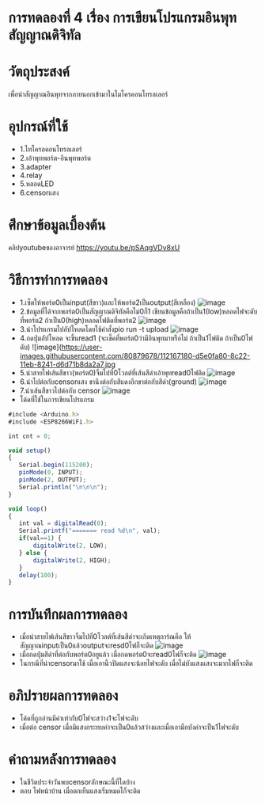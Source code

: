 # การทดลองที่ 4 เรื่อง การเขียนโปรแกรมอินพุทสัญญาณดิจิทัล


# วัตถุประสงค์
เพื่อนำสัญญาณอินพุทจากภายนอกเข้ามาในไมโครคอนโทรลเลอร์

# อุปกรณ์ที่ใช้
* 1.ไทโครลคอนโทรลเลอร์
* 2.เอ้าพุทพอร์ต-อินพุทพอร์ต
* 3.adapter
* 4.relay
* 5.หลอดLED
* 6.censorแสง

# ศึกษาข้อมูลเบื้องต้น
คลิปyoutubeของอาจารย์ https://youtu.be/pSAqgVDv8xU

# วิธีการทำการทดลอง
* 1.เซ็ตให้พอร์ต0เป็นinput(สีขาว)และให้พอร์ต2เป็นoutput(สีเหลือง)
 ![image](https://user-images.githubusercontent.com/80879678/112166877-9fa37b00-8c22-11eb-8c5e-971073125017.jpg)
* 2.ข้อมูลที่ได้จากพอร์ต0เป็นสัญญาณดิจิทัลคือไม่0ก็1
เขียนข้อมูลคือถ้าเป็น1(low)หลอดไฟจะดับที่พอร์ต2 ถ้าเป็น0(high)หลอดไฟติดที่พอร์ต2
![image](https://user-images.githubusercontent.com/80879678/112166985-b0ec8780-8c22-11eb-9248-f64372f73e97.jpg)
* 3.นำโปรแกรมไปอัปโหลดโดยใช้คำสั่งpio run -t upload
![image](https://user-images.githubusercontent.com/80879678/112167081-c661b180-8c22-11eb-8acc-2b0ab05803db.jpg) 
* 4.กดปุ่มอัปโหลด จะขึ้นread1 (จะเช็คที่พอร์ต0ว่ามีอินพุทมาหรือไม่ ถ้าเป็น1ไฟติด ถ้าเป็น0ไฟดับ)
 ![image](https://user-images.githubusercontent.com/80879678/112167180-d5e0fa80-8c22-11eb-8241-d6d71b8da2a7.jpg
* 5.นำสายไฟเส้นสีขาว(พอร์ต0)จิ้มไปที่0โวลต์ที่เส้นสีดำเอ้าพุทread0ไฟติด
 ![image](https://user-images.githubusercontent.com/80879678/112167286-ea24f780-8c22-11eb-8915-82df41b39a43.jpg)
* 6.นำไปต่อกับcensorแสง ขานึงต่อกับสีแดงอีกขาต่อกับสีดำ(ground)
 ![image](https://user-images.githubusercontent.com/80879678/112167356-f741e680-8c22-11eb-850c-1807248dc092.jpg)
* 7.นำเส้นสีขาวไปต่อกับ censor 
  ![image](https://user-images.githubusercontent.com/80879678/112167423-04f76c00-8c23-11eb-9dd9-947c58f7a6e1.jpg)
* โค้ดที่ใช้ในการเขียนโปรแกรม
 ```javascript
 #include <Arduino.h>
#include <ESP8266WiFi.h>

int cnt = 0;

void setup()
{
	Serial.begin(115200);
	pinMode(0, INPUT);
	pinMode(2, OUTPUT);
	Serial.println("\n\n\n");
}

void loop()
{
	int val = digitalRead(0);
	Serial.printf("======= read %d\n", val);
	if(val==1) {
		digitalWrite(2, LOW);
	} else {
		digitalWrite(2, HIGH);
	}
	delay(100);
}
```


# การบันทึกผลการทดลอง
* เมื่อนำสายไฟเส้นสีขาวจิ้มไปที่0โวลต์ที่เส้นสีดำจะเกิดเหตุการ์ณคือ ให้สัญญาณinputเป็น0แล้วoutputจะresd0ไฟก็จะติด
![image](https://user-images.githubusercontent.com/80879678/112167286-ea24f780-8c22-11eb-8915-82df41b39a43.jpg)
* เมื่อกดปุ่มสีดำที่ต่อกับพอร์ต0อยูแล้ว เมื่อกดพอร์ต0จะread0ไฟก็จะติด
 ![image](https://user-images.githubusercontent.com/80879678/112167517-18a2d280-8c23-11eb-82cd-f9b785b42f53.jpg)
* ในกรณีที่นำcensorมาใช้ เมื่อเอานิ้วปิดแสงจะน้อยไฟจะดับ เมื่อไม่บังแสงแสงจะมากไฟก็จะติด

# อภิปรายผลการทดลอง
* โค้ดที่ถูกอ่านมีค่าเท่ากับ0ไฟจะสว่าง1จะไฟจะดับ
* เมื่อต่อ censor เมื่อมีแสงกระทบค่าจะเป็น0แล้วสว่างและเมื่อเอามือบังค่าจะป็น1ไฟจะดับ
# คำถามหลังการทดลอง
* ในชีวิตประจำวันพบcensorลักษณะนี้ที่ใดบ้าง
* ตอบ ไฟหน้าบ้าน เมื่อตกเย็นแสงเริ่มหมดไก็จะติด
 
